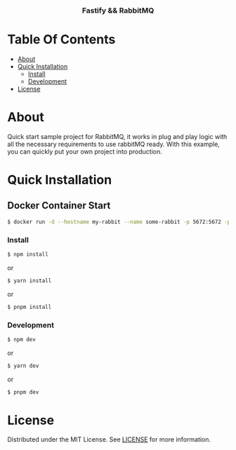 <p align="center">
  <h3 align="center">
    Fastify && RabbitMQ
  </h3>
</p>

# Table Of Contents

- [About](#about)
- [Quick Installation](#quick-installation)
  - [Install](#install)
  - [Development](#development)
- [License](#license)

# About

Quick start sample project for RabbitMQ, it works in plug and play logic with all the necessary requirements to use rabbitMQ ready. With this example, you can quickly put your own project into production.

# Quick Installation

## Docker Container Start

```bash
$ docker run -d --hostname my-rabbit --name some-rabbit -p 5672:5672 -p 15672:15672 -e RABBITMQ_DEFAULT_USER=user -e RABBITMQ_DEFAULT_PASS=password rabbitmq:3-management
```

### Install

```bash
$ npm install
```

or

```bash
$ yarn install
```

or

```bash
$ pnpm install
```

### Development

```bash
$ npm dev
```

or

```bash
$ yarn dev
```

or

```bash
$ pnpm dev
```

# License

Distributed under the MIT License. See [LICENSE](./blob/main/LICENSE) for more information.
